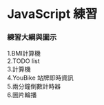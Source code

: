 # JavaScript 練習

### 練習大綱與圖示
1.BMI計算機
<br>
2.TODO list
<br>
3.計算機
<br>
4.YouBike 站牌即時資訊
<br>
5.兩分鐘倒數計時器
<br>
6.圖片輪播
<br>
